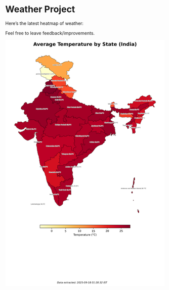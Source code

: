 # Weather Project

Here’s the latest heatmap of weather:

Feel free to leave feedback/improvements.

![India Heatmap](docs/assets/india_heatmap.png?v=CB110A)
